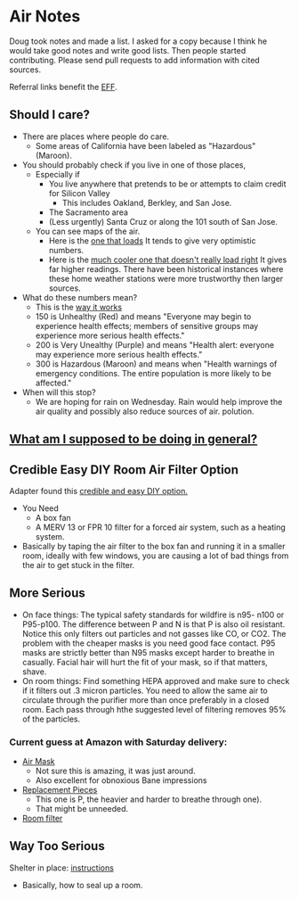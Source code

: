 # Air Notes

Doug took notes and made a list. I asked for a copy because I think he would take good notes and write good lists. Then people started contributing. Please send pull requests to add information with cited sources.

Referral links benefit the [EFF](https://www.eff.org/).

## Should I care?
* There are places where people do care.
  * Some areas of California have been labeled as "Hazardous" (Maroon).
* You should probably check if you live in one of those places,
  * Especially if
    * You live anywhere that pretends to be or attempts to claim credit for Silicon Valley
      * This includes Oakland, Berkley, and San Jose.
    * The Sacramento area
    * (Less urgently) Santa Cruz or along the 101 south of San Jose.
  * You can see maps of the air.
    * Here is the [one that loads](http://aqicn.org/here/) It tends to give very optimistic numbers.
    * Here is the [much cooler one that doesn't really load right](https://www.purpleair.com/gmap?&zoom=3&lat=39.51596757727815&lng=-99.35539180755615&clustersize=45&orderby=L&latr=134.76294482934054&lngr=-106.875) It gives far higher readings. There have been historical instances where these home weather stations were more trustworthy then larger sources.
* What do these numbers mean?
  * This is the [way it works](https://airnow.gov/index.cfm?action=aqibasics.aqi)
  * 150 is Unhealthy (Red) and means "Everyone may begin to experience health effects; members of sensitive groups may experience more serious health effects."
  * 200 is Very Unealthy (Purple) and means "Health alert: everyone may experience more serious health effects."
  * 300 is Hazardous (Maroon) and means when "Health warnings of emergency conditions. The entire population is more likely to be affected."
* When will this stop?
  * We are hoping for rain on Wednesday. Rain would help improve the air quality and possibly also reduce sources of air. polution.

## [What am I supposed to be doing in general?](https://www3.epa.gov/airnow/smoke_fires/reduce-your-smoke-exposure.pdf)
  
## Credible Easy DIY Room Air Filter Option
Adapter found this [credible and easy DIY option.](https://www.king5.com/article/news/local/this-diy-air-filter-for-wildfire-smoke-is-less-than-20/281-584346009)
* You Need
  * A box fan
  * A MERV 13 or FPR 10 filter for a forced air system, such as a heating system.
* Basically by taping the air filter to the box fan and running it in a smaller room, ideally with few windows, you are causing a lot of bad things from the air to get stuck in the filter.
 
## More Serious
* On face things: The typical safety standards for wildfire is n95- n100 or P95-p100. The difference between P and N is that P is also oil resistant. Notice this only filters out particles and not gasses like CO, or CO2. The problem with the cheaper masks is you need good face contact. P95 masks are strictly better than N95 masks except harder to breathe in casually. Facial hair will hurt the fit of your mask, so if that matters, shave.
* On room things: Find something HEPA approved and make sure to check if it filters out .3 micron particles. You need to allow the same air to circulate through the purifier more than once preferably in a closed room. Each pass through hthe suggested level of filtering removes 95% of the particles.
### Current guess at Amazon with Saturday delivery:
* [Air Mask](https://www.amazon.com/gp/product/B00079FOK0?tag=electronicfro-20)
  * Not sure this is amazing, it was just around.
  * Also excellent for obnoxious Bane impressions
* [Replacement Pieces](https://www.amazon.com/3M-5P71PB1-6-Particulate-Filters-Pack/dp/B00NTP9MDO?tag=electronicfro-20)
  * This one is P, the heavier and harder to breathe through one).
  * That might be unneeded.
* [Room filter](https://www.amazon.com/gp/product/B004VGIGVY?tag=electronicfro-20)

## Way Too Serious
Shelter in place: [instructions](https://www.ready.gov/shelter)
 * Basically, how to seal up a room.
